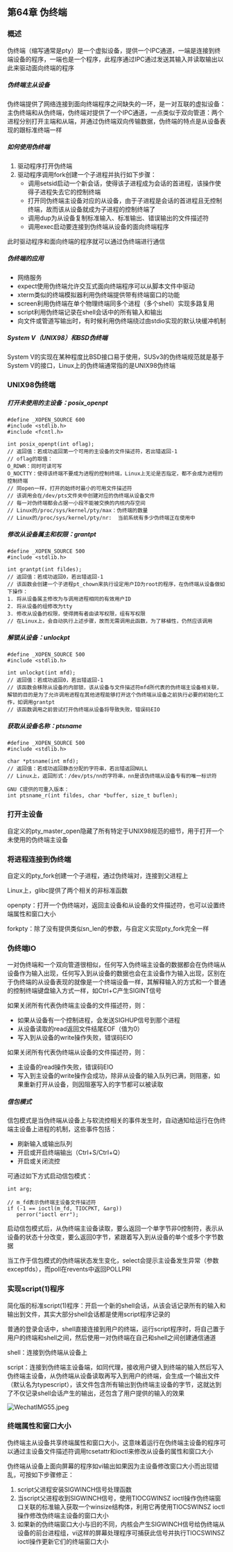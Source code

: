 ## 第64章 伪终端

### 概述

伪终端（缩写通常是pty）是一个虚拟设备，提供一个IPC通道，一端是连接到终端设备的程序，一端也是一个程序，此程序通过IPC通过发送其输入并读取输出以此来驱动面向终端的程序

##### 伪终端主从设备

伪终端提供了网络连接到面向终端程序之间缺失的一环，是一对互联的虚拟设备：主伪终端和从伪终端，伪终端对提供了一个IPC通道，一点类似于双向管道：两个进程分别打开主端和从端，并通过伪终端双向传输数据，伪终端的特点是从设备表现的跟标准终端一样

##### 如何使用伪终端

1. 驱动程序打开伪终端
2. 驱动程序调用fork创建一个子进程并执行如下步骤：
   * 调用setsid启动一个新会话，使得该子进程成为会话的首进程，该操作使得子进程失去它的控制终端
   * 打开同伪终端主设备对应的从设备，由于子进程是会话的首进程且无控制终端，故而该从设备就成为子进程的控制终端了
   * 调用dup为从设备复制标准输入、标准输出、错误输出的文件描述符
   * 调用exec启动要连接到伪终端从设备的面向终端程序

此时驱动程序和面向终端的程序就可以通过伪终端进行通信

##### 伪终端的应用

* 网络服务
* expect使用伪终端允许交互式面向终端程序可以从脚本文件中驱动
* xterm类似的终端模拟器利用伪终端提供带有终端窗口的功能
* screen利用伪终端在单个物理终端同多个进程（多个shell）实现多路复用
* script利用伪终端记录在shell会话中的所有输入和输出
* 向文件或管道写输出时，有时候利用伪终端绕过由stdio实现的默认块缓冲机制

##### System V（UNIX98）和BSD伪终端

System V的实现在某种程度比BSD接口易于使用，SUSv3的伪终端规范就是基于System V的接口，Linux上的伪终端通常指的是UNIX98伪终端

### UNIX98伪终端

##### 打开未使用的主设备：posix_openpt

```
#define _XOPEN_SOURCE 600
#include <stdlib.h>
#include <fcntl.h>

int posix_openpt(int oflag);
// 返回值：若成功返回第一个可用的主设备的文件描述符，若出错返回-1
// oflag的取值：
O_RDWR：同时可读可写
O_NOCTTY：使得该终端不要成为进程的控制终端，Linux上无论是否指定，都不会成为进程的控制终端
// 同open一样，打开的始终时最小的可用文件描述符
// 该调用会在/dev/pts文件夹中创建对应的伪终端从设备文件
// 每一对伪终端都会占据一小段不能被交换的内核内存空间
// Linux的/proc/sys/kernel/pty/max：伪终端的数量
// Linux的/proc/sys/kernel/pty/nr:  当前系统有多少伪终端正在使用中
```

##### 修改从设备属主和权限：grantpt

```
#define _XOPEN_SOURCE 500
#include <stdlib.h>

int grantpt(int fildes);
// 返回值：若成功返回0，若出错返回-1
// 该函数会创建一个子进程pt_chown来执行设定用户ID为root的程序，在伪终端从设备做如下操作：
1. 将从设备属主修改为与调用进程相同的有效用户ID
2. 将从设备的组修改为tty
3. 修改从设备的权限，使得拥有者由读写权限，组有写权限
// 在Linux上，会自动执行上述步骤，故而无需调用此函数，为了移植性，仍然应该调用
```

##### 解锁从设备：unlockpt

```
#define _XOPEN_SOURCE 500
#include <stdlib.h>

int unlockpt(int mfd);
// 返回值：若成功返回0，若出错返回-1
// 该函数会移除从设备的内部锁，该从设备与文件描述符mfd所代表的伪终端主设备相关联，解锁的目的是为了允许调用进程在其他进程能够打开这个伪终端从设备之前执行必要的初始化工作，如调用grantpt
// 该函数调用之前尝试打开伪终端从设备将导致失败，错误码EIO
```

##### 获取从设备名称：ptsname

```
#define _XOPEN_SOURCE 500
#include <stdlib.h>

char *ptsname(int mfd);
// 返回值：若成功返回静态分配的字符串，若出错返回NULL
// Linux上，返回形式：/dev/pts/nn的字符串，nn是该伪终端从设备专有的唯一标识符

GNU C提供的可重入版本：
int ptsname_r(int fildes, char *buffer, size_t buflen);
```

### 打开主设备

自定义的pty_master_open隐藏了所有特定于UNIX98规范的细节，用于打开一个未使用的伪终端主设备

### 将进程连接到伪终端

自定义的pty_fork创建一个子进程，通过伪终端对，连接到父进程上

Linux上，glibc提供了两个相关的非标准函数

openpty：打开一个伪终端对，返回主设备和从设备的文件描述符，也可以设置终端属性和窗口大小

forkpty：除了没有提供类似sn_len的参数，与自定义实现pty_fork完全一样

### 伪终端IO

一对伪终端和一个双向管道很相似，任何写入伪终端主设备的数据都会在伪终端从设备作为输入出现，任何写入到从设备的数据也会在主设备作为输入出现，区别在于伪终端的从设备表现的就像是一个终端设备一样，其解释输入的方式和一个普通的控制终端键盘输入方式一样，如Ctrl+C产生SIGINT信号

如果关闭所有代表伪终端主设备的文件描述符，则：

* 如果从设备有一个控制进程，会发送SIGHUP信号到那个进程
* 从设备读取的read返回文件结尾EOF（值为0）
* 写入到从设备的write操作失败，错误码EIO

如果关闭所有代表伪终端从设备的文件描述符，则：

* 主设备的read操作失败，错误码EIO
* 写入到主设备的write操作会成功，除非从设备的输入队列已满，则阻塞，如果重新打开从设备，则因阻塞写入的字节都可以被读取

##### 信包模式

信包模式是当伪终端从设备上与软流控相关的事件发生时，自动通知给运行在伪终端主设备上进程的机制，这些事件包括：

* 刷新输入或输出队列
* 开启或开启终端输出（Ctrl+S/Ctrl+Q）
* 开启或关闭流控

可通过如下方式启动信包模式：

```
int arg;

// m_fd表示伪终端主设备文件描述符
if (-1 == ioctl(m_fd, TIOCPKT, &arg))
   perror("ioctl err");
```

启动信包模式后，从伪终端主设备读取，要么返回一个单字节非0控制符，表示从设备的状态十分改变，要么返回0字节，紧跟着写入到从设备的单个或多个字节数据

当工作于信包模式的伪终端状态发生变化，select会提示主设备发生异常（参数exceptfds），而poll在revents中返回POLLPRI

### 实现script(1)程序

简化版的标准script(1)程序：开启一个新的shell会话，从该会话记录所有的输入和输出到文件，其实大部分shell会话都是使用script程序记录的

普通的登录会话中，shell直接连接到用户的终端，运行script程序时，将自己置于用户的终端和shell之间，然后使用一对伪终端在自己和shell之间创建通信通道

shell：连接到伪终端从设备上

script：连接到伪终端主设备端，如同代理，接收用户键入到终端的输入然后写入伪终端主设备，从伪终端从设备读取再写入到用户的终端，会生成一个输出文件（默认名为typescript），该文件包含所有输出到伪终端主设备的字节，这就达到了不仅记录shell会话产生的输出，还包含了用户提供的输入的效果

![WechatIMG55.jpeg](https://i.loli.net/2020/04/18/Z32mW5TNfi4pGDc.jpg)

### 终端属性和窗口大小

伪终端主从设备共享终端属性和窗口大小，这意味着运行在伪终端主设备的程序可以通过主设备文件描述符调用tcsetattr和ioctl来修改从设备的属性和窗口大小

伪终端从设备上面向屏幕的程序如vi输出如果因为主设备修改窗口大小而出现错乱，可按如下步骤修正：

1. script父进程安装SIGWINCH信号处理函数
2. 当script父进程收到SIGWINCH信号，使用TIOCGWINSZ ioctl操作伪终端窗口关联的标准输入获取一个winsize结构体，利用它再使用TIOCSWINSZ ioctl操作修改伪终端主设备的窗口大小
3. 如果新的伪终端窗口大小与旧的不同，内核会产生SIGWINCH信号给伪终端从设备的前台进程组，vi这样的屏幕处理程序可捕获此信号并执行TIOCSWINSZ ioctl操作更新它们的终端窗口大小